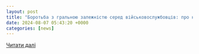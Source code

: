 ```yaml
---
layout: post
title: "Боротьба з гральною залежністю серед військовослужбовців: про нові правила розказує Іван Рудий — Prointernet"
date: 2024-08-07 05:43:20 +0000
categories: [news]
---
```


[Читати далі](https://www.prointernet.in.ua/news/borotba-z-gralnoyu-zalezhnistyu-sered-vijskovosluzhbovcziv/)
